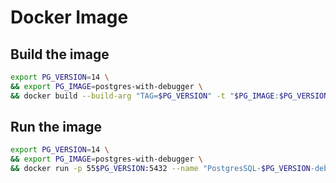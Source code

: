 # Docker Image

## Build the image

```bash
export PG_VERSION=14 \
&& export PG_IMAGE=postgres-with-debugger \
&& docker build --build-arg "TAG=$PG_VERSION" -t "$PG_IMAGE:$PG_VERSION" .
```

## Run the image

```bash
export PG_VERSION=14 \
&& export PG_IMAGE=postgres-with-debugger \
&& docker run -p 55$PG_VERSION:5432 --name "PostgresSQL-$PG_VERSION-debug" -e POSTGRES_PASSWORD=postgres -d "$PG_IMAGE:$PG_VERSION"
```

